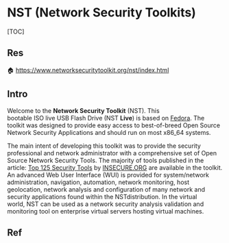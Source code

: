 # NST (Network Security Toolkits)

[TOC]



## Res
🏠 https://www.networksecuritytoolkit.org/nst/index.html



## Intro
Welcome to the **Network Security Toolkit** (NST). This bootable ISO live USB Flash Drive (NST **Live**) is based on [Fedora](https://fedoraproject.org/). The toolkit was designed to provide easy access to best-of-breed Open Source Network Security Applications and should run on most x86_64 systems.

The main intent of developing this toolkit was to provide the security professional and network administrator with a comprehensive set of Open Source Network Security Tools. The majority of tools published in the article: [Top 125 Security Tools](http://www.insecure.org/tools.html) by [INSECURE.ORG](http://www.insecure.org/) are available in the toolkit. An advanced Web User Interface (WUI) is provided for system/network administration, navigation, automation, network monitoring, host geolocation, network analysis and configuration of many network and security applications found within the NSTdistribution. In the virtual world, NST can be used as a network security analysis validation and monitoring tool on enterprise virtual servers hosting virtual machines.



## Ref

